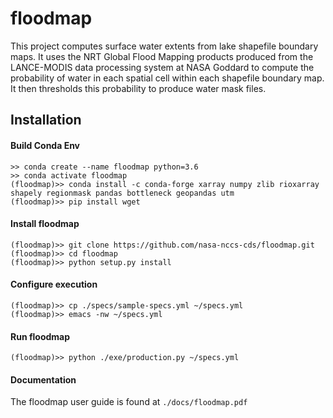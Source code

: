 # floodmap
This project computes surface water extents from lake shapefile boundary maps.  It uses the NRT Global Flood Mapping products produced from the LANCE-MODIS data processing system at NASA Goddard to compute the probability of water in each spatial cell within each shapefile boundary map.   It then thresholds this probability to produce water mask files.

## Installation

#### Build Conda Env
```
>> conda create --name floodmap python=3.6
>> conda activate floodmap
(floodmap)>> conda install -c conda-forge xarray numpy zlib rioxarray shapely regionmask pandas bottleneck geopandas utm
(floodmap)>> pip install wget
```
#### Install floodmap
```
(floodmap)>> git clone https://github.com/nasa-nccs-cds/floodmap.git
(floodmap)>> cd floodmap
(floodmap)>> python setup.py install
```
#### Configure execution
```
(floodmap)>> cp ./specs/sample-specs.yml ~/specs.yml
(floodmap)>> emacs -nw ~/specs.yml
```
#### Run floodmap
```
(floodmap)>> python ./exe/production.py ~/specs.yml
```
#### Documentation
The floodmap user guide is found at `./docs/floodmap.pdf`